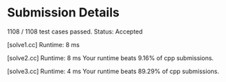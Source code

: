 # Submission Details
1108 / 1108 test cases passed.
Status: Accepted

[solve1.cc]
Runtime: 8 ms

[solve2.cc]
Runtime: 8 ms
Your runtime beats 9.16% of cpp submissions.

[solve3.cc]
Runtime: 4 ms
Your runtime beats 89.29% of cpp submissions.




